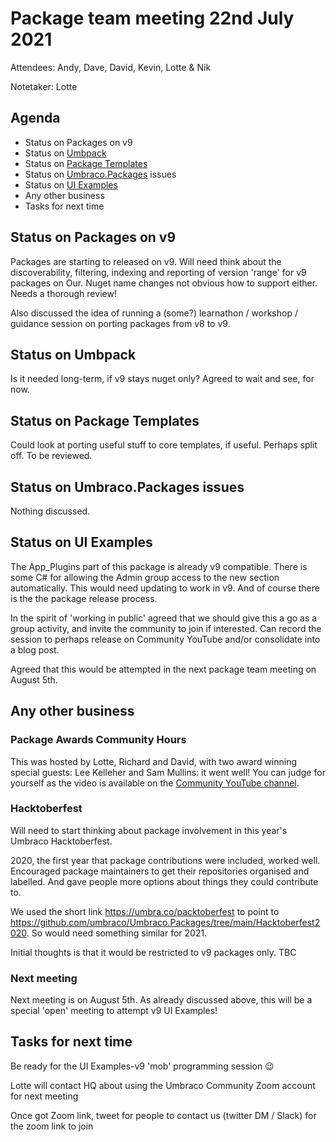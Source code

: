 # Package team meeting 22nd July 2021

Attendees: Andy, Dave, David, Kevin, Lotte & Nik

Notetaker: Lotte

## Agenda

- Status on Packages on v9
- Status on [Umbpack](https://github.com/umbraco/UmbPack)
- Status on [Package Templates](https://github.com/umbraco/Package.Templates)
- Status on [Umbraco.Packages](https://github.com/umbraco/Umbraco.Packages) issues
- Status on [UI Examples](https://github.com/umbraco/UI-Examples)
- Any other business
- Tasks for next time

## Status on Packages on v9

Packages are starting to released on v9. Will need think about the discoverability, filtering, indexing and reporting of version 'range' for v9 packages on Our. Nuget name changes not obvious how to support either. Needs a thorough review!

Also discussed the idea of running a (some?) learnathon / workshop / guidance session on porting packages from v8 to v9.

## Status on Umbpack

Is it needed long-term, if v9 stays nuget only? Agreed to wait and see, for now.

## Status on Package Templates

Could look at porting useful stuff to core templates, if useful. Perhaps split off. To be reviewed.

## Status on Umbraco.Packages issues

Nothing discussed.

## Status on UI Examples

The App_Plugins part of this package is already v9 compatible. There is some C# for allowing the Admin group access to the new section automatically. This would need updating to work in v9. And of course there is the the package release process.

In the spirit of 'working in public' agreed that we should give this a go as a group activity, and invite the community to join if interested. Can record the session to perhaps release on Community YouTube and/or consolidate into a blog post.

Agreed that this would be attempted in the next package team meeting on August 5th.

## Any other business

### Package Awards Community Hours

This was hosted by Lotte, Richard and David, with two award winning special guests: Lee Kelleher and Sam Mullins: it went well! You can judge for yourself as the video is available on the [Community YouTube channel](https://www.youtube.com/watch?v=RNlT8HVB5TQ&t=91s). 

### Hacktoberfest

Will need to start thinking about package involvement in this year's Umbraco Hacktoberfest.

2020, the first year that package contributions were included, worked well. Encouraged package maintainers to get their repositories organised and labelled. And gave people more options about things they could contribute to.

We used the short link https://umbra.co/packtoberfest to point to 
https://github.com/umbraco/Umbraco.Packages/tree/main/Hacktoberfest2020. So would need something similar for 2021. 

Initial thoughts is that it would be restricted to v9 packages only. TBC

### Next meeting

Next meeting is on August 5th. As already discussed above, this will be a special 'open' meeting to attempt v9 UI Examples!

## Tasks for next time

Be ready for the UI Examples-v9 'mob' programming session 😉

Lotte will contact HQ about using the Umbraco Community Zoom account for next meeting

Once got Zoom link, tweet for people to contact us (twitter DM / Slack) for the zoom link to join